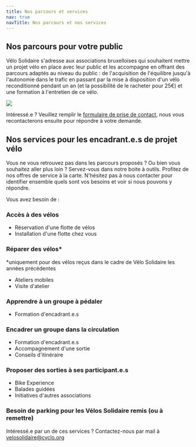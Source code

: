 ```yaml
---
title: Nos parcours et services
nav: true
navTitle: Nos parcours et nos services
---
```

## Nos parcours pour votre public

V﻿élo Solidaire s'adresse aux associations bruxelloises qui souhaitent mettre un projet vélo en place avec leur public et les accompagne en offrant des parcours adaptés au niveau du public : de l'acquisition de l'équilibre jusqu'à l'autonomie dans le trafic en passant par la mise à disposition d'un vélo reconditionné pendant un an (et la possibilité de le racheter pour 25€) et une formation à l'entretien de ce vélo.

![](/img/parcours-vélo-sol.png)

I﻿ntéressé.e ? Veuillez remplir le [formulaire de prise de contact](https://docs.google.com/forms/d/e/1FAIpQLSeeFDRdUBAyHJ_UOU4R6lsb7VYAh_v39RN3zw9hxA-YE6lblw/viewform), nous vous recontacterons ensuite pour répondre à votre demande.

## Nos services pour les encadrant.e.s de projet vélo

V﻿ous ne vous retrouvez pas dans les parcours proposés ? Ou bien vous souhaitez aller plus loin ? Servez-vous dans notre boite à outils. Profitez de nos offres de service à la carte. N'hésitez pas à nous contacter pour identifier ensemble quels sont vos besoins et voir si nous pouvons y répondre.

V﻿ous avez besoin de :

### A﻿ccès à des vélos

* R﻿éservation d'une flotte de vélos
* I﻿nstallation d'une flotte chez vous

### R﻿éparer des vélos*

\*﻿uniquement pour des vélos reçus dans le cadre de Vélo Solidaire les années précédentes

* A﻿teliers mobiles
* V﻿isite d'atelier

### A﻿pprendre à un groupe à pédaler

* F﻿ormation d'encadrant.e.s

### E﻿ncadrer un groupe dans la circulation

* F﻿ormation d'encadrant.e.s
* A﻿ccompagnement d'une sortie
* C﻿onseils d'itinéraire

### P﻿roposer des sorties à ses participant.e.s

* B﻿ike Experience
* B﻿alades guidées
* I﻿nitiatives d'autres associations

### B﻿esoin de parking pour les Vélos Solidaire remis (ou à remettre)

I﻿ntéressé.e par un de ces services ? Contactez-nous par mail à velosolidaire@cyclo.org